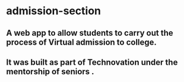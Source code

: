 # admission-section

## A web app to allow students to carry out the process of Virtual admission to college.
## It was built as part of Technovation under the mentorship of seniors .
